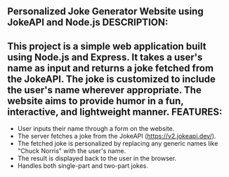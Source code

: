 Personalized Joke Generator Website using JokeAPI and Node.js
DESCRIPTION:
-------------
This project is a simple web application built using Node.js and Express. It takes a user's name as input and returns a joke fetched from the JokeAPI. 
The joke is customized to include the user's name wherever appropriate. The website aims to provide humor in a fun, interactive, and lightweight manner.
FEATURES:
---------
- User inputs their name through a form on the website.
- The server fetches a joke from the JokeAPI (https://v2.jokeapi.dev/).
- The fetched joke is personalized by replacing any generic names like "Chuck Norris" with the user's name.
- The result is displayed back to the user in the browser.
- Handles both single-part and two-part jokes.
